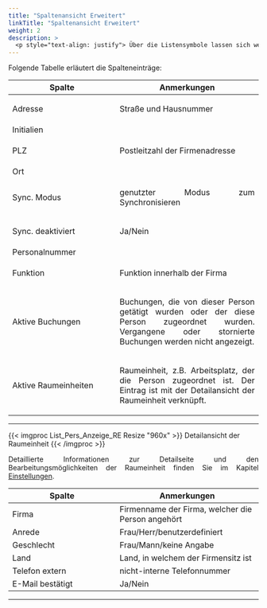 ```yaml
---
title: "Spaltenansicht Erweitert"
linkTitle: "Spaltenansicht Erweitert"
weight: 2
description: >
  <p style="text-align: justify"> Über die Listensymbole lassen sich weitere Spalten hinzufügen </p>
---
```

Folgende Tabelle erläutert die Spalteneinträge:

|<div style="width:200px">Spalte</div>|Anmerkungen|
|---|---|
|Adresse|<p style="text-align: justify">Straße und Hausnummer</p>|
|Initialien|<p style="text-align: justify"></p>|
|PLZ|<p style="text-align: justify">Postleitzahl der Firmenadresse</p>|
|Ort|<p style="text-align: justify"></p>|
|Sync. Modus|<p style="text-align: justify">genutzter Modus zum Synchronisieren</p>|
|Sync. deaktiviert|<p style="text-align: justify"> Ja/Nein </p>|
|Personalnummer|<p style="text-align: justify"> </p>|
|Funktion|<p style="text-align: justify">Funktion innerhalb der Firma</p>|
|Aktive Buchungen|<p style="text-align: justify">Buchungen, die von dieser Person getätigt wurden oder der diese Person zugeordnet wurden. Vergangene oder stornierte Buchungen werden nicht angezeigt.</p>|
|Aktive Raumeinheiten|<p style="text-align: justify">Raumeinheit, z.B. Arbeitsplatz, der die Person zugeordnet ist. Der Eintrag ist mit der Detailansicht der Raumeinheit verknüpft.</p>|
---

{{< imgproc List_Pers_Anzeige_RE Resize "960x" >}}
Detailansicht der Raumeinheit
{{< /imgproc >}}

<p style="text-align: justify">
Detaillierte Informationen zur Detailseite und den Bearbeitungsmöglichkeiten der Raumeinheit finden Sie im Kapitel <a href="/3vrooms/einstellungen/raumeinheiten/">Einstellungen</a>. </p>

|<div style="width:200px">Spalte</div>|Anmerkungen|
|---|---|
|Firma|Firmenname der Firma, welcher die Person angehört|
|Anrede|Frau/Herr/benutzerdefiniert|
|Geschlecht|Frau/Mann/keine Angabe|
|Land|Land, in welchem der Firmensitz ist|
|Telefon extern|nicht-interne Telefonnummer|
|E-Mail bestätigt|Ja/Nein|
---
